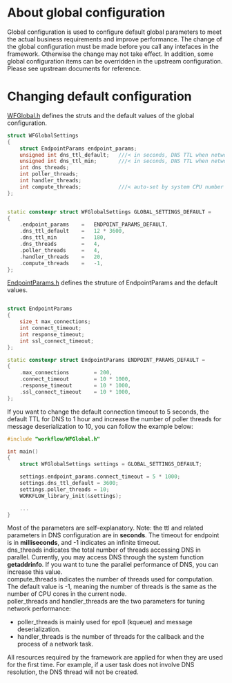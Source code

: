 # About global configuration

Global configuration is used to configure default global parameters to meet the actual business requirements and improve performance. The change of the global configuration must be made before you call any intefaces in the framework. Otherwise the change may not take effect. In addition, some global configuration items can be overridden in the upstream configuration. Please see upstream documents for reference.

# Changing default configuration

[WFGlobal.h](../src/manager/WFGlobal.h) defines the struts and the default values of the global configuration.

~~~cpp
struct WFGlobalSettings
{
    struct EndpointParams endpoint_params;
    unsigned int dns_ttl_default;   ///< in seconds, DNS TTL when network request success
    unsigned int dns_ttl_min;       ///< in seconds, DNS TTL when network request fail
    int dns_threads;
    int poller_threads;
    int handler_threads;
    int compute_threads;            ///< auto-set by system CPU number if value<=0
};


static constexpr struct WFGlobalSettings GLOBAL_SETTINGS_DEFAULT =
{
    .endpoint_params    =   ENDPOINT_PARAMS_DEFAULT,
    .dns_ttl_default    =   12 * 3600,
    .dns_ttl_min        =   180,
    .dns_threads        =   4,
    .poller_threads     =   4,
    .handler_threads    =   20,
    .compute_threads    =   -1,
};
~~~

[EndpointParams.h](../src/manager/EndpointParams.h) defines the struture of EndpointParams and the default values.

~~~cpp

struct EndpointParams
{
    size_t max_connections;
    int connect_timeout;
    int response_timeout;
    int ssl_connect_timeout;
};

static constexpr struct EndpointParams ENDPOINT_PARAMS_DEFAULT =
{
    .max_connections        = 200,
    .connect_timeout        = 10 * 1000,
    .response_timeout       = 10 * 1000,
    .ssl_connect_timeout    = 10 * 1000,
};
~~~

If you want to change the default connection timeout to 5 seconds, the default TTL for DNS to 1 hour and increase the number of poller threads for message deserialization to 10, you can follow the example below:

~~~cpp
#include "workflow/WFGlobal.h"

int main()
{
    struct WFGlobalSettings settings = GLOBAL_SETTINGS_DEFAULT;

    settings.endpoint_params.connect_timeout = 5 * 1000;
    settings.dns_ttl_default = 3600;
    settings.poller_threads = 10;
    WORKFLOW_library_init(&settings);

    ...
}

~~~

Most of the parameters are self-explanatory. Note: the ttl and related parameters in DNS configuration are in **seconds**. The timeout for endpoint is in **milliseconds**, and -1 indicates an infinite timeout.   
dns\_threads indicates the total number of threads accessing DNS in parallel. Currently, you may access DNS through the system function **getaddrinfo**. If you want to tune the parallel performance of DNS, you can increase this value.   
compute\_threads indicates the number of threads used for computation. The default value is -1, meaning the number of threads is the same as the number of CPU cores in the current node.   
poller\_threads and handler\_threads are the two parameters for tuning network performance:

* poller\_threads is mainly used for epoll (kqueue) and message deserialization.
* handler\_threads is the number of threads for the callback and the process of a network task.

All resources required by the framework are applied for when they are used for the first time. For example, if a user task does not involve DNS resolution, the DNS thread will not be created.
